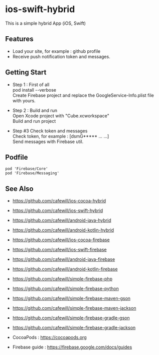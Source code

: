 # ios-swift-hybrid

This is a simple hybrid App (iOS, Swift)

## Features

* Load your site, for example : github profile
* Receive push notification token and messages.

## Getting Start

* Step 1 : First of all \
pod install --verbose \
Create Firebase project and replace the GoogleService-Info.plist file with yours. 

* Step 2 : Build and run \
Open Xcode project with "Cube.xcworkspace" \
Build and run project

* Step #3 Check token and messages \
Check token, for example : [dsmG***** ... ...] \
Send messages with Firebase util. 

## Podfile

```
pod 'Firebase/Core'
pod 'Firebase/Messaging'
```

## See Also

* https://github.com/cafewill/ios-cocoa-hybrid
* https://github.com/cafewill/ios-swift-hybrid
* https://github.com/cafewill/android-java-hybrid
* https://github.com/cafewill/android-kotlin-hybrid

* https://github.com/cafewill/ios-cocoa-firebase
* https://github.com/cafewill/ios-swift-firebase
* https://github.com/cafewill/android-java-firebase
* https://github.com/cafewill/android-kotlin-firebase

* https://github.com/cafewill/simple-firebase-php
* https://github.com/cafewill/simple-firebase-python 

* https://github.com/cafewill/simple-firebase-maven-gson
* https://github.com/cafewill/simple-firebase-maven-jackson
* https://github.com/cafewill/simple-firebase-gradle-gson
* https://github.com/cafewill/simple-firebase-gradle-jackson 

* CocoaPods : https://cocoapods.org
* Firebase guide : https://firebase.google.com/docs/guides

